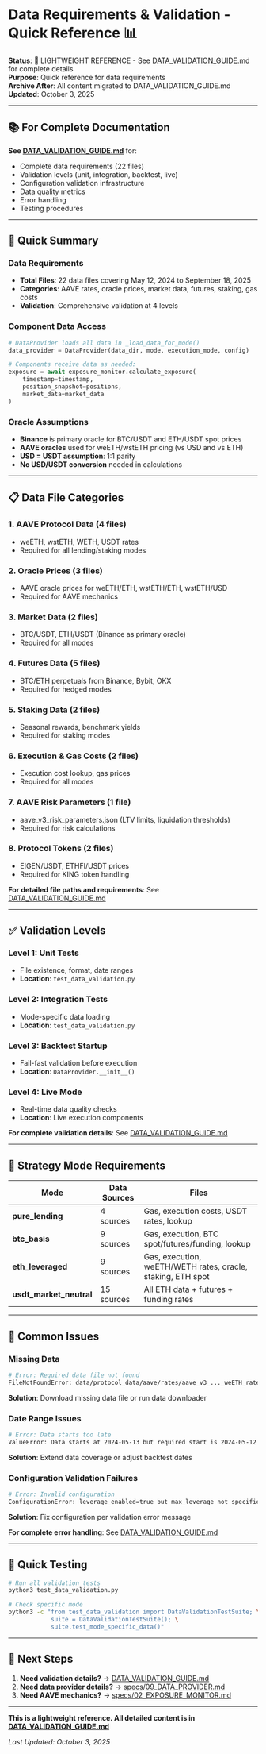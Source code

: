 # Data Requirements & Validation - Quick Reference 📊

**Status**: 🚧 LIGHTWEIGHT REFERENCE - See [DATA_VALIDATION_GUIDE.md](DATA_VALIDATION_GUIDE.md) for complete details  
**Purpose**: Quick reference for data requirements  
**Archive After**: All content migrated to DATA_VALIDATION_GUIDE.md  
**Updated**: October 3, 2025

---

## 📚 **For Complete Documentation**

**See [DATA_VALIDATION_GUIDE.md](DATA_VALIDATION_GUIDE.md)** for:
- Complete data requirements (22 files)
- Validation levels (unit, integration, backtest, live)
- Configuration validation infrastructure
- Data quality metrics
- Error handling
- Testing procedures

---

## 🎯 **Quick Summary**

### **Data Requirements**
- **Total Files**: 22 data files covering May 12, 2024 to September 18, 2025
- **Categories**: AAVE rates, oracle prices, market data, futures, staking, gas costs
- **Validation**: Comprehensive validation at 4 levels

### **Component Data Access**
```python
# DataProvider loads all data in _load_data_for_mode()
data_provider = DataProvider(data_dir, mode, execution_mode, config)

# Components receive data as needed:
exposure = await exposure_monitor.calculate_exposure(
    timestamp=timestamp,
    position_snapshot=positions,
    market_data=market_data
)
```

### **Oracle Assumptions**
- **Binance** is primary oracle for BTC/USDT and ETH/USDT spot prices
- **AAVE oracles** used for weETH/wstETH pricing (vs USD and vs ETH)
- **USD = USDT assumption**: 1:1 parity
- **No USD/USDT conversion** needed in calculations

---

## 📋 **Data File Categories**

### **1. AAVE Protocol Data** (4 files)
- weETH, wstETH, WETH, USDT rates
- Required for all lending/staking modes

### **2. Oracle Prices** (3 files)
- AAVE oracle prices for weETH/ETH, wstETH/ETH, wstETH/USD
- Required for AAVE mechanics

### **3. Market Data** (2 files)
- BTC/USDT, ETH/USDT (Binance as primary oracle)
- Required for all modes

### **4. Futures Data** (5 files)
- BTC/ETH perpetuals from Binance, Bybit, OKX
- Required for hedged modes

### **5. Staking Data** (2 files)
- Seasonal rewards, benchmark yields
- Required for staking modes

### **6. Execution & Gas Costs** (2 files)
- Execution cost lookup, gas prices
- Required for all modes

### **7. AAVE Risk Parameters** (1 file)
- aave_v3_risk_parameters.json (LTV limits, liquidation thresholds)
- Required for risk calculations

### **8. Protocol Tokens** (2 files)
- EIGEN/USDT, ETHFI/USDT prices
- Required for KING token handling

**For detailed file paths and requirements**: See [DATA_VALIDATION_GUIDE.md](DATA_VALIDATION_GUIDE.md)

---

## ✅ **Validation Levels**

### **Level 1: Unit Tests**
- File existence, format, date ranges
- **Location**: `test_data_validation.py`

### **Level 2: Integration Tests**
- Mode-specific data loading
- **Location**: `test_data_validation.py`

### **Level 3: Backtest Startup**
- Fail-fast validation before execution
- **Location**: `DataProvider.__init__()`

### **Level 4: Live Mode**
- Real-time data quality checks
- **Location**: Live execution components

**For complete validation details**: See [DATA_VALIDATION_GUIDE.md](DATA_VALIDATION_GUIDE.md)

---

## 🔄 **Strategy Mode Requirements**

| Mode | Data Sources | Files |
|------|--------------|-------|
| **pure_lending** | 4 sources | Gas, execution costs, USDT rates, lookup |
| **btc_basis** | 9 sources | Gas, execution, BTC spot/futures/funding, lookup |
| **eth_leveraged** | 9 sources | Gas, execution, weETH/WETH rates, oracle, staking, ETH spot |
| **usdt_market_neutral** | 15 sources | All ETH data + futures + funding rates |

---

## 🚨 **Common Issues**

### **Missing Data**
```bash
# Error: Required data file not found
FileNotFoundError: data/protocol_data/aave/rates/aave_v3_..._weETH_rates...csv
```
**Solution**: Download missing data file or run data downloader

### **Date Range Issues**
```bash
# Error: Data starts too late
ValueError: Data starts at 2024-05-13 but required start is 2024-05-12
```
**Solution**: Extend data coverage or adjust backtest dates

### **Configuration Validation Failures**
```bash
# Error: Invalid configuration
ConfigurationError: leverage_enabled=true but max_leverage not specified
```
**Solution**: Fix configuration per validation error message

**For complete error handling**: See [DATA_VALIDATION_GUIDE.md](DATA_VALIDATION_GUIDE.md)

---

## 📝 **Quick Testing**

```bash
# Run all validation tests
python3 test_data_validation.py

# Check specific mode
python3 -c "from test_data_validation import DataValidationTestSuite; \
            suite = DataValidationTestSuite(); \
            suite.test_mode_specific_data()"
```

---

## 🎯 **Next Steps**

1. **Need validation details?** → [DATA_VALIDATION_GUIDE.md](DATA_VALIDATION_GUIDE.md)
2. **Need data provider details?** → [specs/09_DATA_PROVIDER.md](specs/09_DATA_PROVIDER.md)
3. **Need AAVE mechanics?** → [specs/02_EXPOSURE_MONITOR.md](specs/02_EXPOSURE_MONITOR.md)

---

**This is a lightweight reference. All detailed content is in [DATA_VALIDATION_GUIDE.md](DATA_VALIDATION_GUIDE.md)**

*Last Updated: October 3, 2025*

